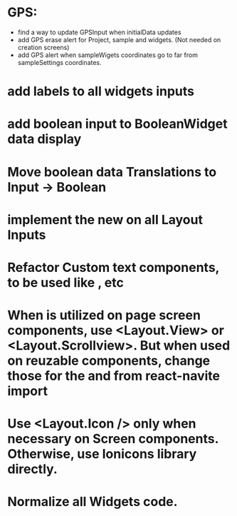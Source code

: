 # GPS:
- find a way to update GPSInput when initialData updates
- add GPS erase alert for Project, sample and widgets. (Not needed on creation screens)
- add GPS alert when sampleWigets coordinates go to far from sampleSettings coordinates.

# add labels to all widgets inputs
# add boolean input to BooleanWidget data display
# Move boolean data Translations to Input -> Boolean
# implement the new <InputRoot /> on all Layout Inputs
# Refactor Custom text components, to be used like <Text p />, <Text h1 /> etc
# When <View /> is utilized on page screen components, use <Layout.View> or <Layout.Scrollview>. But when used on reuzable components, change those for the <View /> and <ScrollView /> from react-navite import
# Use <Layout.Icon /> only when necessary on Screen components. Otherwise, use Ionicons library directly.
# Normalize all Widgets code.